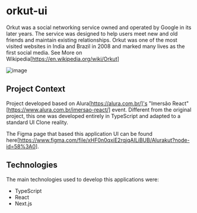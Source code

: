 # orkut-ui

Orkut was a social networking service owned and operated by Google in its later years. The service was designed to help users meet new and old friends and maintain existing relationships. Orkut was one of the most visited websites in India and Brazil in 2008 and marked many lives as the first social media. See More on Wikipedia[https://en.wikipedia.org/wiki/Orkut]


![image](http://s.glbimg.com/po/tt/f/original/2012/03/06/criar_orkut31.jpg)

## Project Context

Project developed based on Alura[https://alura.com.br/]'s "Imersão React"[https://www.alura.com.br/imersao-react/] event. Different from the original project, this one was developed entirely in TypeScript and adapted to a standard UI Clone reality.

The Figma page that based this application UI can be found here[https://www.figma.com/file/xHF0n0qxiE2rqjqAILiBUB/Alurakut?node-id=58%3A0].



## Technologies 

The main technologies used to develop this applications were:

* TypeScript
* React
* Next.js 

